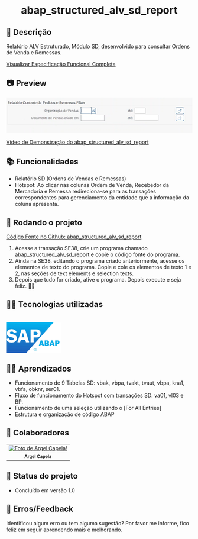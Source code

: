 <h1 align="center"> abap_structured_alv_sd_report </h1>

## 📃 Descrição
Relatório ALV Estruturado, Módulo SD, desenvolvido para consultar Ordens de Venda e Remessas.

<a href=".readme/spec.md">Visualizar Especificação Funcional Completa</a>

## 📷 Preview
<img src=".readme/tela_de_selecao.png" alt="Tela de Seleção Relatório ALV" width="600px">

<br>

<a href="https://youtu.be/hZGbBWXTuTE">Vídeo de Demonstração do abap_structured_alv_sd_report</a>

## 📚 Funcionalidades
* Relatório SD (Ordens de Vendas e Remessas)
* Hotspot: Ao clicar nas colunas Ordem de Venda, Recebedor da Mercadoria e Remessa redireciona-se para as transações correspondentes para gerenciamento da entidade que a informação da coluna apresenta.

## 🚀 Rodando o projeto
<a href="https://github.com/argelcapela/abap_structured_alv_sd_report">Código Fonte no Github: abap_structured_alv_sd_report</a>

1) Acesse a transação SE38, crie um programa chamado abap_structured_alv_sd_report e copie o código fonte do programa.
2) Ainda na SE38, editando o programa criado anteriormente, acesse os elementos de texto do programa. Copie e cole os elementos de texto 1 e 2, nas seções de text elements e selection texts.
4) Depois que tudo for criado, ative o programa. Depois execute e seja feliz. 🙏😁

## 🧑‍💻 Tecnologias utilizadas
<div style="display: inline_block"><br>
    <img src="./.readme/abap_logo.webp" align="center" alt="abap logo" width="150" src="">
</div>

## 🧑‍🏫 Aprendizados
* Funcionamento de 9 Tabelas SD: vbak, vbpa, tvakt, tvaut, vbpa, kna1, vbfa, obknr, ser01.
* Fluxo de funcionamento do Hotspot com transações SD: va01, vl03 e BP.
* Funcionamento de uma seleção utilizando o [For All Entries]
* Estrutura e organização de código ABAP


## 🤝 Colaboradores
<table>
  <tr>
    <td align="center">
      <a href="http://github.com/argelcapela">
        <img src="https://avatars.githubusercontent.com/u/79276276?s=400&u=055b803f4708d59eaf50208ba601f85844125757&v=4" width="100px;" alt="Foto de Argel Capela!"/><br>
        <sub>
          <b>Argel Capela</b>
        </sub>
      </a>
    </td>
  </tr>
</table>

## 🎯 Status do projeto
* Concluído em versão 1.0

## 🦟 Erros/Feedback
Identificou algum erro ou tem alguma sugestão? Por favor me informe, fico feliz em seguir aprendendo mais e melhorando.
